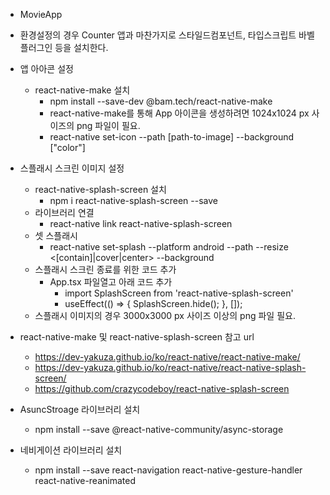 * MovieApp

* 환경설정의 경우 Counter 앱과 마찬가지로 스타일드컴포넌트, 타입스크립트 바벨플러그인 등을 설치한다.

* 앱 아아콘 설정
  * react-native-make 설치
    * npm install --save-dev @bam.tech/react-native-make
    * react-native-make를 통해 App 아이콘을 생성하려면 1024x1024 px 사이즈의 png 파일이 필요.
    * react-native set-icon --path [path-to-image] --background ["color"]
* 스플래시 스크린 이미지 설정
  * react-native-splash-screen 설치
    * npm i react-native-splash-screen --save
  * 라이브러리 연결
    * react-native link react-native-splash-screen 
  * 셋 스플래시
    * react-native set-splash --platform android --path <path-to-image> --resize <[contain]|cover|center> --background <background-color>
  * 스플래시 스크린 종료를 위한 코드 추가
    * App.tsx 파일열고 아래 코드 추가 
      * import SplashScreen from 'react-native-splash-screen'
      * useEffect(() => { SplashScreen.hide(); }, []);
  * 스플래시 이미지의 경우 3000x3000 px 사이즈 이상의 png 파일 필요.
* react-native-make 및 react-native-splash-screen 참고 url      
  * https://dev-yakuza.github.io/ko/react-native/react-native-make/
  * https://dev-yakuza.github.io/ko/react-native/react-native-splash-screen/
  * https://github.com/crazycodeboy/react-native-splash-screen     
* AsuncStroage 라이브러리 설치
  * npm install --save @react-native-community/async-storage
* 네비게이션 라이브러리 설치
  * npm install --save react-navigation react-native-gesture-handler react-native-reanimated
  
